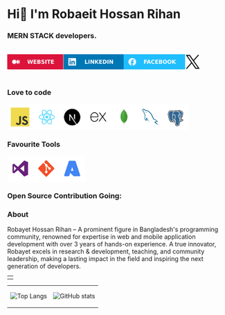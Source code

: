 # Hi👋 I'm Robaeit Hossan Rihan
### MERN STACK developers.

<br>

<div style="display:flex">
  <a href="https://robaeit-hossan-rihan.blogspot.com/"> <img src="assets/WEBSITE.svg" alt="" height="35px" width="auto"></a>
  <a href="https://www.linkedin.com/in/robaeit-hossan-rihan"> <img src="assets/LINKEDIN.svg" alt="" height="35px" width="auto"></a>
  <a href="https://www.facebook.com/robaeit.hossan2"><img src="assets/FACEBOOK.svg" alt="" height="35px" width="auto"></a>
  <a href="https://www.facebook.com/robaeit"><img src="assets/TWITTER.svg" alt="" height="35px" width="auto"></a>
</div>
<br>

### Love to code

<div style="display:flex">
  <img alt="" height="60px" width="60px"   src="assets/tech/JavaScript.svg"/>
  <img alt="" height="60px" width="60px"   src="assets/tech/React.svg"/>
  <!-- <img alt="" height="60px" width="60px"   src="assets/tech/Vue.js.svg"/> -->
  <img alt="" height="60px" width="60px"   src="assets/tech/Next.js.svg"/>
  <img alt="" height="60px" width="60px"   src="assets/tech/Express.svg"/>
  <img alt="" height="60px" width="60px"   src="assets/tech/MongoDB.svg"/>
  <!-- <img alt="" height="60px" width="60px"   src="assets/tech/PHP.svg"/> -->
  <!-- <img alt="" height="60px" width="60px"   src="assets/tech/Laravel.svg"/> -->
  <img alt="" height="60px" width="60px"   src="assets/tech/MySQL.svg"/>
  <!-- <img alt="" height="60px" width="60px"   src="assets/tech/Dart.svg"/> -->
  <!-- <img alt="" height="60px" width="60px"   src="assets/tech/Flutter.svg"/> -->
  <!-- <img alt="" height="60px" width="60px"   src="assets/tech/NET.svg"/> -->
  <!-- <img alt="" height="60px" width="60px"   src="assets/tech/MicrosoftSQLServer.svg"/> -->
  <img alt="" height="60px" width="60px"   src="assets/tech/PostgresSQL.svg"/>
</div>

### Favourite Tools

<div style="display:flex">
<!-- <img alt="" height="60px" width="60px"  src="assets/tech/WebStorm.svg" /> -->
<!-- <img alt="" height="60px" width="60px"  src="assets/tech/PhpStorm.svg" /> -->
<img alt="" height="60px" width="60px"  src="assets/tech/VisualStudio.svg" />
<!-- <img alt="" height="60px" width="60px"  src="assets/tech/AndroidStudio.svg" /> -->
<img alt="" height="60px" width="60px"  src="assets/tech/Git.svg" />
<img alt="" height="60px" width="60px"  src="assets/tech/Azure.svg" />
</div>

###  Open Source Contribution Going:

<table>
<tbody>
<tr>
<td>
<div style="cursor:pointer"  href="https://github.com/robaeit-hossan">
</div>
</td>

</tr>


### About
Robayet Hossan Rihan – A prominent figure in Bangladesh's programming community, renowned for expertise in web and mobile application development with over 3 years of hands-on experience. A true innovator, Robayet excels in research & development, teaching, and community leadership, making a lasting impact in the field and inspiring the next generation of developers.

<table>
<tbody>

<tr>
<td>

![Top Langs](https://github-readme-stats.vercel.app/api/top-langs/?username=rupomsoft&layout=donut&theme=dark)

</td>

<td>

![GitHub stats](https://github-readme-stats.vercel.app/api?username=rupomsoft&show_icons=true&theme=dark)

</td>
</tr>

</tbody>
</table>

